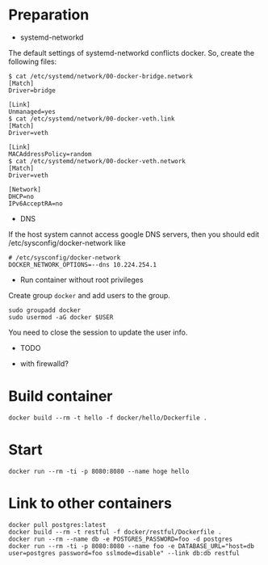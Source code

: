 # Preparation
* systemd-networkd

The default settings of systemd-networkd conflicts docker.
So, create the following files:
```
$ cat /etc/systemd/network/00-docker-bridge.network
[Match]
Driver=bridge

[Link]
Unmanaged=yes
$ cat /etc/systemd/network/00-docker-veth.link
[Match]
Driver=veth

[Link]
MACAddressPolicy=random
$ cat /etc/systemd/network/00-docker-veth.network
[Match]
Driver=veth

[Network]
DHCP=no
IPv6AcceptRA=no
```
* DNS

If the host system cannot access google DNS servers,
then you should edit /etc/sysconfig/docker-network like
```
# /etc/sysconfig/docker-network
DOCKER_NETWORK_OPTIONS=--dns 10.224.254.1
```
* Run container without root privileges

Create group `docker` and add users to the group.
```
sudo groupadd docker
sudo usermod -aG docker $USER
```
You need to close the session to update the user info.

* TODO
- with firewalld?

# Build container
```
docker build --rm -t hello -f docker/hello/Dockerfile .
```

# Start
```
docker run --rm -ti -p 8080:8080 --name hoge hello
```

# Link to other containers
```
docker pull postgres:latest
docker build --rm -t restful -f docker/restful/Dockerfile .
docker run --rm --name db -e POSTGRES_PASSWORD=foo -d postgres
docker run --rm -ti -p 8080:8080 --name foo -e DATABASE_URL="host=db user=postgres password=foo sslmode=disable" --link db:db restful
```
